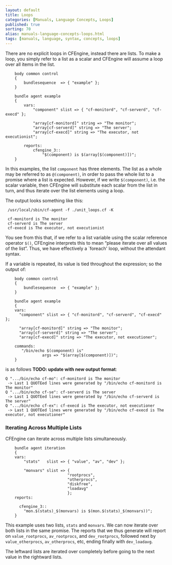 ```yaml
---
layout: default
title: Loops
categories: [Manuals, Language Concepts, Loops]
published: true
sorting: 70
alias: manuals-language-concepts-loops.html
tags: [manuals, language, syntax, concepts, loops]
---
```


There are no explicit loops in CFEngine, instead there are lists. To make a 
loop, you simply refer to a list as a scalar and CFEngine will assume a loop 
over all items in the list.


```cf3
    body common control
    {
        bundlesequence  => { "example" };
    }

    bundle agent example
    {
        vars:
            "component" slist => { "cf-monitord", "cf-serverd", "cf-execd" };

            "array[cf-monitord]" string => "The monitor";
            "array[cf-serverd]" string => "The server";
            "array[cf-execd]" string => "The executor, not executionist";

        reports:
            cfengine_3::
                "$(component) is $(array[$(component)])";
    }
```

In this examples, the list `component` has three elements. The list as a whole 
may be referred to as `@(component)`, in order to pass the whole list to a 
promise where a list is expected. However, if we write `$(component)`,
i.e. the scalar variable, then CFEngine will substitute each scalar from the 
list in turn, and thus iterate over the list elements using a loop.

The output looks something like this:
 
     /usr/local/sbin/cf-agent -f ./unit_loops.cf -K
     
     cf-monitord is The monitor
     cf-serverd is The server
     cf-execd is The executor, not executionist

You see from this that, if we refer to a list variable using the scalar 
reference operator `$()`, CFEngine interprets this to mean “please iterate 
over all values of the list”. Thus, we have effectively a `foreach' loop, 
without the attendant syntax.

If a variable is repeated, its value is tied throughout the expression; so the 
output of:

```cf3
    body common control
    {
        bundlesequence  => { "example" };
    }

    bundle agent example    
    {
    vars:
      "component" slist => { "cf-monitord", "cf-serverd", "cf-execd" };
    
      "array[cf-monitord]" string => "The monitor";
      "array[cf-serverd]" string => "The server";
      "array[cf-execd]" string => "The executor, not executioner";
    
    commands:
       "/bin/echo $(component) is"    
                args => "$(array[$(component)])";
    }
```

is as follows **TODO: update with new output format**:

    Q ".../bin/echo cf-mo": cf-monitord is The monitor
     -> Last 1 QUOTEed lines were generated by "/bin/echo cf-monitord is The monitor"
    Q ".../bin/echo cf-se": cf-serverd is The server
     -> Last 1 QUOTEed lines were generated by "/bin/echo cf-serverd is The server"
    Q ".../bin/echo cf-ex": cf-execd is The executor, not executioner
     -> Last 1 QUOTEed lines were generated by "/bin/echo cf-execd is The executor, not executioner"

### Iterating Across Multiple Lists

CFEngine can iterate across multiple lists simultaneously.

```cf3
    bundle agent iteration
    {
    vars:
        "stats"   slist => { "value", "av", "dev" };

        "monvars" slist => {
                           "rootprocs",
                           "otherprocs",
                           "diskfree",
                           "loadavg"
                           };
    reports:

      cfengine_3::
        "mon.$(stats)_$(monvars) is $(mon.$(stats)_$(monvars))";
    }
```

This example uses two lists, `stats` and `monvars`. We can now iterate over both lists in the same promise. The reports that we thus generate will report on `value_rootprocs`, `av_rootprocs`, and `dev_rootprocs`, followed next by `value_otherprocs`, `av_otherprocs`, etc, ending finally with `dev_loadavg`. 

The leftward lists are iterated over completely before going to the next value in the rightward lists.

